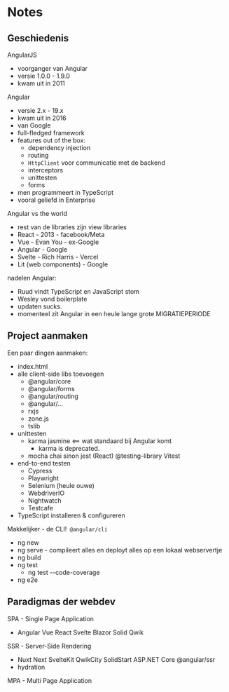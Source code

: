 # Notes

## Geschiedenis

AngularJS
- voorganger van Angular
- versie 1.0.0 - 1.9.0
- kwam uit in 2011

Angular
- versie 2.x - 19.x
- kwam uit in 2016
- van Google
- full-fledged framework
- features out of the box:
  - dependency injection
  - routing
  - `HttpClient` voor communicatie met de backend
  - interceptors
  - unittesten
  - forms
- men programmeert in TypeScript
- vooral geliefd in Enterprise

Angular vs the world
- rest van de libraries zijn view libraries
- React - 2013 - facebook/Meta
- Vue - Evan You - ex-Google
- Angular - Google
- Svelte - Rich Harris - Vercel
- Lit (web components) - Google

nadelen Angular:
- Ruud vindt TypeScript en JavaScript stom
- Wesley vond boilerplate
- updaten sucks.
- momenteel zit Angular in een heule lange grote MIGRATIEPERIODE

## Project aanmaken 

Een paar dingen aanmaken:
- index.html
- alle client-side libs toevoegen
  - @angular/core
  - @angular/forms
  - @angular/routing
  - @angular/...
  - rxjs
  - zone.js
  - tslib
- unittesten
  - karma jasmine <== wat standaard bij Angular komt
    - karma is deprecated.
  - mocha chai sinon jest (React)   @testing-library  Vitest
- end-to-end testen
  - Cypress
  - Playwright
  - Selenium (heule ouwe)
  - WebdriverIO
  - Nightwatch
  - Testcafe
- TypeScript installeren & configureren

Makkelijker - de CLI!` @angular/cli`

- ng new <projectnaam>
- ng serve - compileert alles en deployt alles op een lokaal webservertje 	
- ng build
- ng test
  - ng test --code-coverage
- ng e2e

## Paradigmas der webdev

SPA - Single Page Application
- Angular Vue React Svelte Blazor Solid    Qwik 

SSR - Server-Side Rendering
- Nuxt Next SvelteKit QwikCity SolidStart ASP.NET Core @angular/ssr
- hydration

MPA - Multi Page Application










